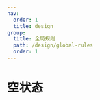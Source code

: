 ```yaml
---
nav:
  order: 1
  title: design
group:
  title: 全局规则
  path: /design/global-rules
  order: 1
---
```


# 空状态
